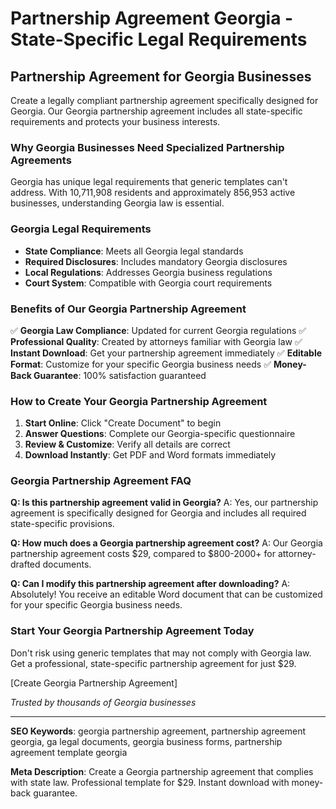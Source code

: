 # Partnership Agreement Georgia - State-Specific Legal Requirements

## Partnership Agreement for Georgia Businesses

Create a legally compliant partnership agreement specifically designed for Georgia. Our Georgia partnership agreement includes all state-specific requirements and protects your business interests.

### Why Georgia Businesses Need Specialized Partnership Agreements

Georgia has unique legal requirements that generic templates can't address. With 10,711,908 residents and approximately 856,953 active businesses, understanding Georgia law is essential.

### Georgia Legal Requirements

- **State Compliance**: Meets all Georgia legal standards
- **Required Disclosures**: Includes mandatory Georgia disclosures
- **Local Regulations**: Addresses Georgia business regulations
- **Court System**: Compatible with Georgia court requirements

### Benefits of Our Georgia Partnership Agreement

✅ **Georgia Law Compliance**: Updated for current Georgia regulations
✅ **Professional Quality**: Created by attorneys familiar with Georgia law
✅ **Instant Download**: Get your partnership agreement immediately
✅ **Editable Format**: Customize for your specific Georgia business needs
✅ **Money-Back Guarantee**: 100% satisfaction guaranteed

### How to Create Your Georgia Partnership Agreement

1. **Start Online**: Click "Create Document" to begin
2. **Answer Questions**: Complete our Georgia-specific questionnaire
3. **Review & Customize**: Verify all details are correct
4. **Download Instantly**: Get PDF and Word formats immediately

### Georgia Partnership Agreement FAQ

**Q: Is this partnership agreement valid in Georgia?**
A: Yes, our partnership agreement is specifically designed for Georgia and includes all required state-specific provisions.

**Q: How much does a Georgia partnership agreement cost?**
A: Our Georgia partnership agreement costs $29, compared to $800-2000+ for attorney-drafted documents.

**Q: Can I modify this partnership agreement after downloading?**
A: Absolutely! You receive an editable Word document that can be customized for your specific Georgia business needs.

### Start Your Georgia Partnership Agreement Today

Don't risk using generic templates that may not comply with Georgia law. Get a professional, state-specific partnership agreement for just $29.

[Create Georgia Partnership Agreement]

*Trusted by thousands of Georgia businesses*

---

**SEO Keywords**: georgia partnership agreement, partnership agreement georgia, ga legal documents, georgia business forms, partnership agreement template georgia

**Meta Description**: Create a Georgia partnership agreement that complies with state law. Professional template for $29. Instant download with money-back guarantee.
